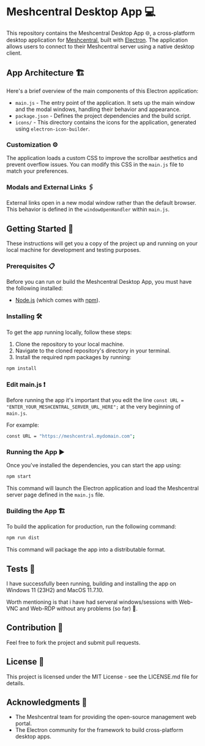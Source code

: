 # Meshcentral Desktop App 💻

This repository contains the Meshcentral Desktop App 🌐, a cross-platform desktop application for [Meshcentral](https://meshcentral.com), built with [Electron](https://www.electronjs.org/). The application allows users to connect to their Meshcentral server using a native desktop client.

## App Architecture 🏗️
Here's a brief overview of the main components of this Electron application:

* `main.js` - The entry point of the application. It sets up the main window and the modal windows, handling their behavior and appearance.
* `package.json` - Defines the project dependencies and the build script.
* `icons/` - This directory contains the icons for the application, generated using `electron-icon-builder`.

### Customization ⚙️

The application loads a custom CSS to improve the scrollbar aesthetics and prevent overflow issues. You can modify this CSS in the `main.js` file to match your preferences.

### Modals and External Links 🖇️
External links open in a new modal window rather than the default browser. This behavior is defined in the `windowOpenHandler` within `main.js`.

## Getting Started 🚀

These instructions will get you a copy of the project up and running on your local machine for development and testing purposes.

### Prerequisites 📋

Before you can run or build the Meshcentral Desktop App, you must have the following installed:

- [Node.js](https://nodejs.org/) (which comes with [npm](http://npmjs.com/)).

### Installing 🛠️

To get the app running locally, follow these steps:

1. Clone the repository to your local machine.
2. Navigate to the cloned repository's directory in your terminal.
3. Install the required npm packages by running:
```bash
npm install
```

### Edit main.js ❗

Before running the app it's important that you edit the line `const URL = "ENTER_YOUR_MESHCENTRAL_SERVER_URL_HERE";` at the very beginning of `main.js`.

For example: 
```bash
const URL = "https://meshcentral.mydomain.com";
```

### Running the App ▶️

Once you've installed the dependencies, you can start the app using:
``` bash
npm start
```

This command will launch the Electron application and load the Meshcentral server page defined in the `main.js` file.

### Building the App 🏗️

To build the application for production, run the following command:
``` bash
npm run dist
```

This command will package the app into a distributable format.

## Tests 🧪

I have successfully been running, building and installing the app on Windows 11 (23H2) and MacOS 11.7.10.

Worth mentioning is that i have had serveral windows/sessions with Web-VNC and Web-RDP without any problems (so far) 🙌. 

## Contribution 👥

Feel free to fork the project and submit pull requests.

## License 📄

This project is licensed under the MIT License - see the LICENSE.md file for details.

## Acknowledgments 💖

- The Meshcentral team for providing the open-source management web portal.
- The Electron community for the framework to build cross-platform desktop apps.
